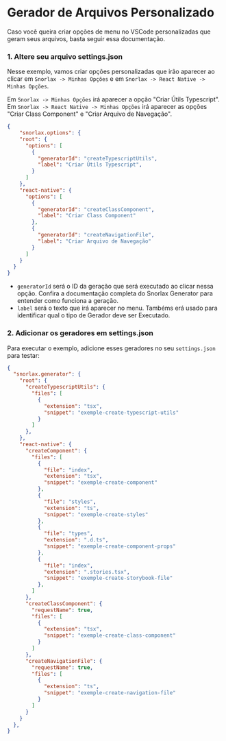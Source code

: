 # Gerador de Arquivos Personalizado

Caso você queira criar opções de menu no VSCode personalizadas que geram seus arquivos, basta seguir essa documentação.

### 1. Altere seu arquivo settings.json

Nesse exemplo, vamos criar opções personalizadas que irão aparecer ao clicar em `Snorlax -> Minhas Opções` e em `Snorlax -> React Native -> Minhas Opções`.

Em `Snorlax -> Minhas Opções` irá aparecer a opção "Criar Útils Typescript".
Em `Snorlax -> React Native -> Minhas Opções` irá aparecer as opções "Criar Class Component" e "Criar Arquivo de Navegação".

```json
{
	"snorlax.options": {
    "root": {
      "options": [
        {
          "generatorId": "createTypescriptUtils",
          "label": "Criar Útils Typescript",
        }
      ]
    },
    "react-native": {
      "options": [
        {
          "generatorId": "createClassComponent",
          "label": "Criar Class Component"
        },
        {
          "generatorId": "createNavigationFile",
          "label": "Criar Arquivo de Navegação"
        } 
      ]
    }
  }
}
```

- `generatorId` será o ID da geração que será executado ao clicar nessa opção. Confira a documentação completa do Snorlax Generator para entender como funciona a geração.
- `label` será o texto que irá aparecer no menu. Tambéms erá usado para identificar qual o tipo de Gerador deve ser Executado.

### 2. Adicionar os geradores em settings.json

Para executar o exemplo, adicione esses geradores no seu `settings.json` para testar:

```json
{
  "snorlax.generator": {
    "root": {
      "createTypescriptUtils": {
        "files": [
          {
            "extension": "tsx",
            "snippet": "exemple-create-typescript-utils"
          }
        ]
      },
    },
    "react-native": {
      "createComponent": {
        "files": [
          {
            "file": "index",
            "extension": "tsx",
            "snippet": "exemple-create-component"
          },
          {
            "file": "styles",
            "extension": "ts",
            "snippet": "exemple-create-styles"
          },
          {
            "file": "types",
            "extension": ".d.ts",
            "snippet": "exemple-create-component-props"
          },
          {
            "file": "index",
            "extension": ".stories.tsx",
            "snippet": "exemple-create-storybook-file"
          },
        ]
      },
      "createClassComponent": {
        "requestName": true,
        "files": [
          {
            "extension": "tsx",
            "snippet": "exemple-create-class-component"  
          }
        ]
      },
      "createNavigationFile": {
        "requestName": true,
        "files": [
          {
            "extension": "ts",
            "snippet": "exemple-create-navigation-file"  
          }
        ]
      }
    }
  },
}
```

